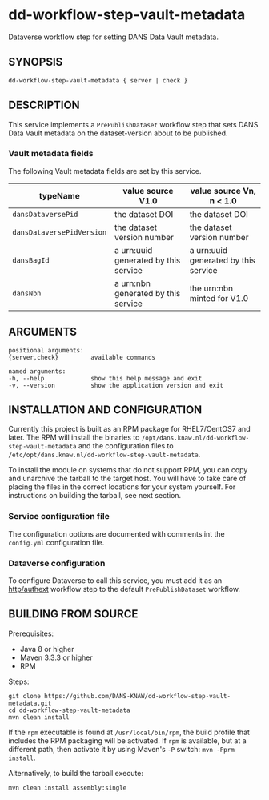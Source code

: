 dd-workflow-step-vault-metadata
===============================

Dataverse workflow step for setting DANS Data Vault metadata.


SYNOPSIS
--------

    dd-workflow-step-vault-metadata { server | check }
    

DESCRIPTION
-----------
This service implements a `PrePublishDataset` workflow step that sets DANS Data Vault metadata
on the dataset-version about to be published. 

### Vault metadata fields
The following Vault metadata fields are set by this service.

typeName                  |  value source  V1.0                    | value source Vn, n < 1.0
--------------------------|----------------------------------------|--------------------------
`dansDataversePid`        |  the dataset DOI                       | the dataset DOI 
`dansDataversePidVersion` |  the dataset version number            | the dataset version number
`dansBagId`               |  a urn:uuid generated by this service  | a urn:uuid generated by this service
`dansNbn`                 |  a urn:nbn generated by this service   | the urn:nbn minted for V1.0

ARGUMENTS
---------

    positional arguments:
    {server,check}         available commands
    
    named arguments:
    -h, --help             show this help message and exit
    -v, --version          show the application version and exit

INSTALLATION AND CONFIGURATION
------------------------------
Currently this project is built as an RPM package for RHEL7/CentOS7 and later. The RPM will install the binaries to
`/opt/dans.knaw.nl/dd-workflow-step-vault-metadata` and the configuration files to `/etc/opt/dans.knaw.nl/dd-workflow-step-vault-metadata`. 

To install the module on systems that do not support RPM, you can copy and unarchive the tarball to the target host.
You will have to take care of placing the files in the correct locations for your system yourself. For instructions
on building the tarball, see next section.

### Service configuration file
The configuration options are documented with comments int the `config.yml` configuration file.

### Dataverse configuration
To configure Dataverse to call this service, you must add it as an [http/authext](https://guides.dataverse.org/en/latest/developers/workflows.html#http-authext)
workflow step to the default `PrePublishDataset` workflow.

BUILDING FROM SOURCE
--------------------
Prerequisites:

* Java 8 or higher
* Maven 3.3.3 or higher
* RPM

Steps:
    
    git clone https://github.com/DANS-KNAW/dd-workflow-step-vault-metadata.git
    cd dd-workflow-step-vault-metadata 
    mvn clean install

If the `rpm` executable is found at `/usr/local/bin/rpm`, the build profile that includes the RPM 
packaging will be activated. If `rpm` is available, but at a different path, then activate it by using
Maven's `-P` switch: `mvn -Pprm install`.

Alternatively, to build the tarball execute:

    mvn clean install assembly:single
